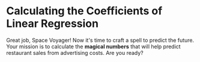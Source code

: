 # Calculating the Coefficients of Linear Regression

Great job, Space Voyager! Now it's time to craft a spell to predict the future. Your mission is to calculate the **magical numbers** that will help predict restaurant sales from advertising costs. Are you ready?